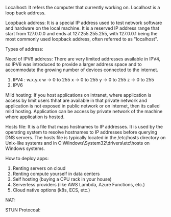 Localhost: It refers the computer that currently working on. Localhost is a loop back address.

Loopback address: It is a special IP address used to test network software and hardware on the local machine. It is a reserved IP address range that start from 127.0.0.0 and ends at 127.255.255.255, with 127.0.0.1 being the most commonly used loopback address, often referred to as "localhost".

Types of address: 

Need of IPV6 address: There are very limited addresses available in IPV4, so IPV6 was introduced to provide a larger address space and to accommodate the growing number of devices connected to the internet.

1. IPV4 : w.x.y.x 
          w -> 0 to 255
          x -> 0 to 255
          y -> 0 to 255
          z -> 0 to 255
2. IPV6

Mild hosting: If you host applications on intranet, where application is access by limit users thhat are available in that private network and application is not exposed in public network or on internet, then its called mild hosting. Application can be access by private network of the machine where application is hosted.

Hosts file: It is a file that maps hostnames to IP addresses. It is used by the operating system to resolve hostnames to IP addresses before querying DNS servers. The hosts file is typically located in the /etc/hosts directory on Unix-like systems and in C:\Windows\System32\drivers\etc\hosts on Windows systems. 

How to deploy apps: 

1. Renting servers on cloud 
2. Renting compute yourself in data centers
3. Self hosting (buying a CPU rack in your house)
4. Serverless providers (like AWS Lambda, Azure Functions, etc.)
5. Cloud native options (k8s, ECS, etc.)

NAT:

STUN Protocoal:




